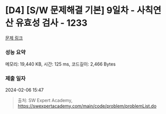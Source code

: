 # [D4] [S/W 문제해결 기본] 9일차 - 사칙연산 유효성 검사 - 1233 

[문제 링크](https://swexpertacademy.com/main/code/problem/problemDetail.do?contestProbId=AV141176AIwCFAYD) 

### 성능 요약

메모리: 19,440 KB, 시간: 125 ms, 코드길이: 2,466 Bytes

### 제출 일자

2024-02-06 15:47



> 출처: SW Expert Academy, https://swexpertacademy.com/main/code/problem/problemList.do
